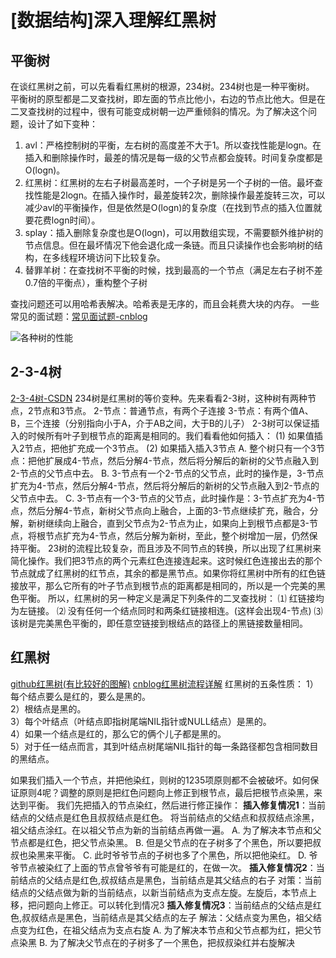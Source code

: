 # [数据结构]深入理解红黑树




## 平衡树

在谈红黑树之前，可以先看看红黑树的根源，234树。234树也是一种平衡树。
平衡树的原型都是二叉查找树，即左面的节点比他小，右边的节点比他大。但是在二叉查找树的过程中，很有可能变成树朝一边严重倾斜的情况。为了解决这个问题，设计了如下变种：
1. avl：严格控制树的平衡，左右树的高度差不大于1。所以查找性能是logn。在插入和删除操作时，最差的情况是每一级的父节点都会旋转。时间复杂度都是O(logn)。
2. 红黑树：红黑树的左右子树最高差时，一个子树是另一个子树的一倍。最坏查找性能是2logn。在插入操作时，最差旋转2次，删除操作最差旋转三次，可以减少avl的平衡操作，但是依然是O(logn)的复杂度（在找到节点的插入位置就要花费logn时间）。
3. splay：插入删除复杂度也是O(logn)，可以用数组实现，不需要额外维护树的节点信息。但在最坏情况下他会退化成一条链。而且只读操作也会影响树的结构，在多线程环境访问下比较复杂。
4. 替罪羊树：在查找树不平衡的时候，找到最高的一个节点（满足左右子树不差0.7倍的平衡点），重构整个子树

查找问题还可以用哈希表解决。哈希表是无序的，而且会耗费大块的内存。
一些常见的面试题：<a href="https://www.cnblogs.com/bethunebtj/articles/4853480.html">常见面试题-cnblog</a>

<img src="https://pic4.zhimg.com/80/v2-3b0dd24fe1bc5e5940cc405233ce1e0e_hd.jpg">各种树的性能</img>


## 2-3-4树

<a href="https://blog.csdn.net/chen_zhang_yu/article/details/52415077">2-3-4树-CSDN</a>
234树是红黑树的等价变种。先来看看2-3树，这种树有两种节点，2节点和3节点。
2-节点：普通节点，有两个子连接
3-节点：有两个值A、B，三个连接（分别指向小于A，介于AB之间，大于B的儿子）
2-3树可以保证插入的时候所有叶子到根节点的距离是相同的。我们看看他如何插入：
(1) 如果值插入2节点，把他扩充成一个3节点。
(2) 如果插入插入3节点
A. 整个树只有一个3节点：把他扩展成4-节点，然后分解4-节点，然后将分解后的新树的父节点融入到2-节点的父节点中去。
B. 3-节点有一个2-节点的父节点，此时的操作是，3-节点扩充为4-节点，然后分解4-节点，然后将分解后的新树的父节点融入到2-节点的父节点中去。
C. 3-节点有一个3-节点的父节点，此时操作是：3-节点扩充为4-节点，然后分解4-节点，新树父节点向上融合，上面的3-节点继续扩充，融合，分解，新树继续向上融合，直到父节点为2-节点为止，如果向上到根节点都是3-节点，将根节点扩充为4-节点，然后分解为新树，至此，整个树增加一层，仍然保持平衡。
23树的流程比较复杂，而且涉及不同节点的转换，所以出现了红黑树来简化操作。我们把3节点的两个元素红色连接连起来。这时候红色连接出去的那个节点就成了红黑树的红节点，其余的都是黑节点。如果你将红黑树中所有的红色链接放平，那么它所有的叶子节点到根节点的距离都是相同的，所以是一个完美的黑色平衡。
所以，红黑树的另一种定义是满足下列条件的二叉查找树：
⑴ 红链接均为左链接。
⑵ 没有任何一个结点同时和两条红链接相连。(这样会出现4-节点)
⑶ 该树是完美黑色平衡的，即任意空链接到根结点的路径上的黑链接数量相同。

## 红黑树

<a href="https://github.com/julycoding/The-Art-Of-Programming-By-July/blob/master/ebook/zh/03.01.md">github红黑树(有比较好的图解)</a> 
<a href="https://www.cnblogs.com/skywang12345/p/3245399.html">cnblog红黑树流程详解</a>
红黑树的五条性质：
1）每个结点要么是红的，要么是黑的。  
2）根结点是黑的。  
3）每个叶结点（叶结点即指树尾端NIL指针或NULL结点）是黑的。  
4）如果一个结点是红的，那么它的俩个儿子都是黑的。  
5）对于任一结点而言，其到叶结点树尾端NIL指针的每一条路径都包含相同数目的黑结点。

如果我们插入一个节点，并把他染红，则树的1235项原则都不会被破坏。如何保证原则4呢？调整的原则是把红色问题向上修正到根节点，最后把根节点染黑，来达到平衡。
我们先把插入的节点染红，然后进行修正操作：
**插入修复情况1**：当前结点的父结点是红色且叔叔结点是红色。
将当前结点的父结点和叔叔结点涂黑，祖父结点涂红。在以祖父节点为新的当前结点再做一遍。
A. 为了解决本节点和父节点都是红色，把父节点染黑。
B. 但是父节点的在子树多了个黑色，所以要把叔叔也染黑来平衡。
C. 此时爷爷节点的子树也多了个黑色，所以把他染红。
D. 爷爷节点被染红了上面的节点曾爷爷有可能是红的，在做一次。
**插入修复情况2**：当前结点的父结点是红色,叔叔结点是黑色，当前结点是其父结点的右子
对策：当前结点的父结点做为新的当前结点，以新当前结点为支点左旋。左旋后，本节点上移，把问题向上修正。可以转化到情况3
**插入修复情况3**：当前结点的父结点是红色,叔叔结点是黑色，当前结点是其父结点的左子
解法：父结点变为黑色，祖父结点变为红色，在祖父结点为支点右旋
A. 为了解决本节点和父节点都为红，把父节点染黑
B. 为了解决父节点在的子树多了一个黑色，把叔叔染红并右旋解决

